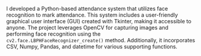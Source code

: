 I developed a Python-based attendance system that utilizes face recognition to mark attendance. This system includes a user-friendly graphical user interface (GUI) created with Tkinter, making it accessible to anyone. The project leverages OpenCV for capturing images and performing face recognition using the `cv2.face.LBPHFaceRecognizer_create()` method. Additionally, it incorporates CSV, Numpy, Pandas, and datetime for various supporting functions.
